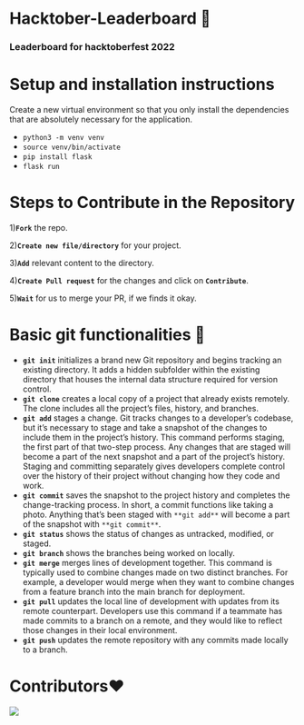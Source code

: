 # Hacktober-Leaderboard 🚀

### Leaderboard for hacktoberfest 2022

# Setup and installation instructions

Create a new virtual environment so that you only install the dependencies that are absolutely necessary for the application.

- `python3 -m venv venv`
- `source venv/bin/activate`
- `pip install flask`
- `flask run`
# Steps to Contribute in the Repository

1)**`Fork`** the repo.

2)**`Create new file/directory`** for your project.

3)**`Add`** relevant content to the directory.

4)**`Create Pull request`** for the changes and click on **`Contribute`**.

5)**`Wait`** for us to merge your PR, if we finds it okay.

# Basic git functionalities 🔩

- **`git init`** initializes a brand new Git repository and begins tracking an existing directory. It adds a hidden subfolder within the existing directory that houses the internal data structure required for version control.
- **`git clone`** creates a local copy of a project that already exists remotely. The clone includes all the project’s files, history, and branches.
- **`git add`** stages a change. Git tracks changes to a developer’s codebase, but it’s necessary to stage and take a snapshot of the changes to include them in the project’s history. This command performs staging, the first part of that two-step process. Any changes that are staged will become a part of the next snapshot and a part of the project’s history. Staging and committing separately gives developers complete control over the history of their project without changing how they code and work.
- **`git commit`** saves the snapshot to the project history and completes the change-tracking process. In short, a commit functions like taking a photo. Anything that’s been staged with `**git add**` will become a part of the snapshot with `**git commit**`.
- **`git status`** shows the status of changes as untracked, modified, or staged.
- **`git branch`** shows the branches being worked on locally.
- **`git merge`** merges lines of development together. This command is typically used to combine changes made on two distinct branches. For example, a developer would merge when they want to combine changes from a feature branch into the main branch for deployment.
- **`git pull`** updates the local line of development with updates from its remote counterpart. Developers use this command if a teammate has made commits to a branch on a remote, and they would like to reflect those changes in their local environment.
- **`git push`** updates the remote repository with any commits made locally to a branch.

# Contributors❤️

<a href="https://github.com/GDSC-IIIT-Kalyani/hacktober-leaderboard/graphs/contributors">
  <img src="https://contrib.rocks/image?repo=GDSC-IIIT-Kalyani/hacktober-leaderboard" />
</a>
